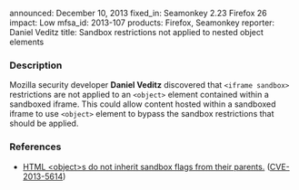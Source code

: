 announced: December 10, 2013
fixed_in: Seamonkey 2.23
          Firefox 26
impact: Low
mfsa_id: 2013-107
products: Firefox, Seamonkey
reporter: Daniel Veditz
title: Sandbox restrictions not applied to nested object elements

<h3>Description</h3>

<p>Mozilla security developer <strong>Daniel Veditz</strong> discovered that
<code>&lt;iframe sandbox&gt;</code> restrictions are not applied to an
<code>&lt;object&gt;</code> element contained within a sandboxed iframe. This
could allow content hosted within a sandboxed iframe to use
<code>&lt;object&gt;</code> element to bypass the sandbox restrictions that
should be applied.</p>

<h3>References</h3>

<ul>
  <li><a href="https://bugzilla.mozilla.org/show_bug.cgi?id=886262">
       HTML &lt;object&gt;s do not inherit sandbox flags from their parents.</a>
(<a href="http://cve.mitre.org/cgi-bin/cvename.cgi?name=CVE-2013-5614" class="ex-ref">CVE-2013-5614</a>)</li>
</ul>



